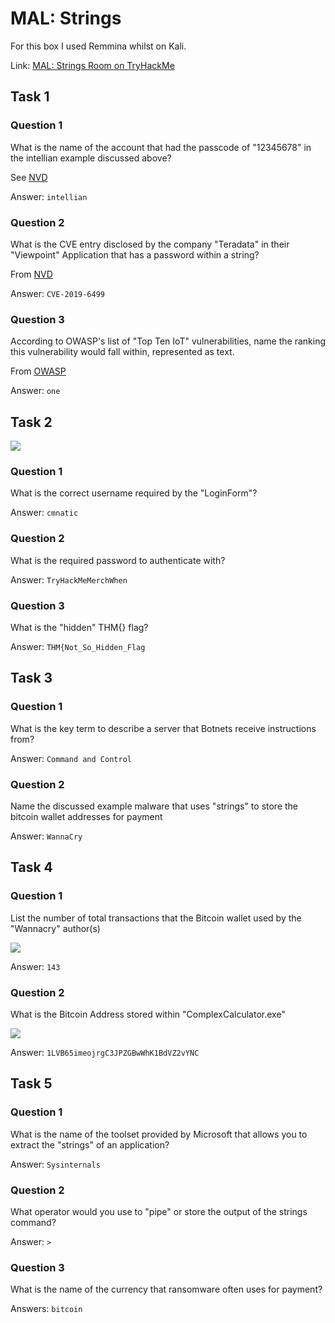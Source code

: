 # MAL: Strings

For this box I used Remmina whilst on Kali.

Link: [MAL: Strings Room on TryHackMe](https://tryhackme.com/room/malstrings)

## Task 1

### Question 1

What is the name of the account that had the passcode of "12345678" in the intellian example discussed above?

See [NVD](https://nvd.nist.gov/vuln/detail/CVE-2020-8000)

Answer: `intellian`

### Question 2

What is the CVE entry disclosed by the company "Teradata" in their "Viewpoint" Application that has a password within a string?

From [NVD](https://nvd.nist.gov/vuln/detail/CVE-2019-6499)

Answer: `CVE-2019-6499`

### Question 3

According to OWASP's list of "Top Ten IoT" vulnerabilities, name the ranking this vulnerability would fall within, represented as text.

From [OWASP](https://owasp.org/www-pdf-archive/OWASP-IoT-Top-10-2018-final.pdf)

Answer: `one`

## Task 2

![](https://github.com/AtomicNicos/knowledge-base/blob/main/writeup_resources/mal-strings/2.png?raw=true)

### Question 1

What is the correct username required by the "LoginForm"?

Answer: `cmnatic`

### Question 2

What is the required password to authenticate with?

Answer: `TryHackMeMerchWhen`

### Question 3

What is the "hidden" THM{} flag?

Answer: `THM{Not_So_Hidden_Flag`

## Task 3

### Question 1

What is the key term to describe a server that Botnets receive instructions from?

Answer: `Command and Control`

### Question 2

Name the discussed example malware that uses "strings" to store the bitcoin wallet addresses for payment

Answer: `WannaCry`

## Task 4

### Question 1

List the number of total transactions that the Bitcoin wallet used by the "Wannacry" author(s)

![](https://github.com/AtomicNicos/knowledge-base/blob/main/writeup_resources/mal-strings/4.1.png?raw=true)

Answer: `143`

### Question 2

What is the Bitcoin Address stored within "ComplexCalculator.exe"

![](https://github.com/AtomicNicos/knowledge-base/blob/main/writeup_resources/mal-strings/4.2.png?raw=true)

Answer: `1LVB65imeojrgC3JPZGBwWhK1BdVZ2vYNC`

## Task 5

### Question 1

What is the name of the toolset provided by Microsoft that allows you to extract the "strings" of an application?

Answer: `Sysinternals`

### Question 2

What operator would you use to "pipe" or store the output of the strings command?

Answer: `>`

### Question 3

What is the name of the currency that ransomware often uses for payment?

Answers: `bitcoin`